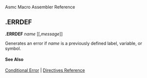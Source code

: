 Asmc Macro Assembler Reference

## .ERRDEF

**.ERRDEF** _name_ [[,_message_]]

Generates an error if _name_ is a previously defined label, variable, or symbol.

#### See Also

[Conditional Error](conditional-error.md) | [Directives Reference](readme.md)
